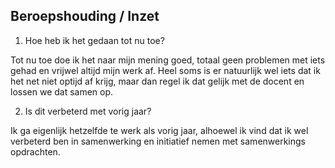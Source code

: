 ## Beroepshouding / Inzet

1. Hoe heb ik het gedaan tot nu toe?

Tot nu toe doe ik het naar mijn mening goed, totaal geen problemen met iets gehad en vrijwel altijd mijn werk af.
Heel soms is er natuurlijk wel iets dat ik het net niet optijd af krijg, maar dan regel ik dat gelijk met de docent en
lossen we dat samen op.

2. Is dit verbeterd met vorig jaar?

Ik ga eigenlijk hetzelfde te werk als vorig jaar, alhoewel ik vind dat ik wel verbeterd ben in samenwerking en initiatief
nemen met samenwerkings opdrachten. 

